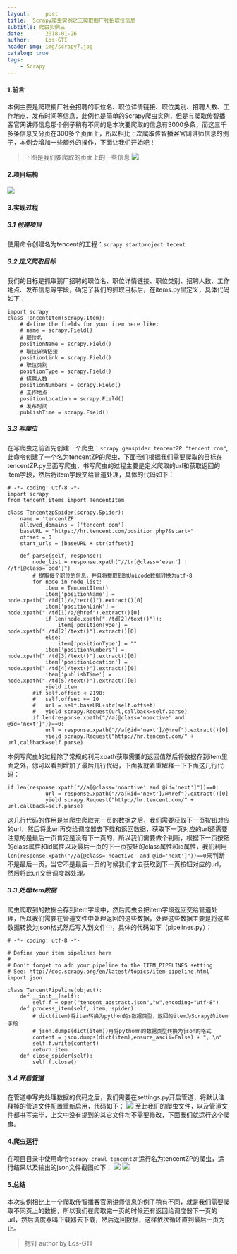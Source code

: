 ```yaml
---
layout:     post
title:  Scrapy爬虫实例之三爬取鹅厂社招职位信息
subtitle: 爬虫实例三
date:       2018-01-26
author:     Los-GTI
header-img: img/scrapy7.jpg
catalog: true
tags:
    - Scrapy
---
```


#### 1.前言
本例主要是爬取鹅厂社会招聘的职位名、职位详情链接、职位类别、招聘人数、工作地点、发布时间等信息，此例也是简单的Scrapy爬虫实例，但是与爬取传智播客官网讲师信息那个例子稍有不同的是本次要爬取的信息有3000多条，而这三千多条信息又分页在300多个页面上，所以相比上次爬取传智播客官网讲师信息的例子，本例会增加一些额外的操作，下面让我们开始吧！
> 下图是我们要爬取的页面上的一些信息
![](https://raw.githubusercontent.com/Los-GTI/Los-GTI.github.io/master/img/Scrapy例3_1.png)

#### 2.项目结构
![](https://raw.githubusercontent.com/Los-GTI/Los-GTI.github.io/master/img/Scrapy例3_2.png)

#### 3.实现过程
##### 3.1 创建项目
使用命令创建名为tencent的工程：`scrapy startproject tecent`
##### 3.2 定义爬取目标
我们的目标是抓取鹅厂招聘的职位名、职位详情链接、职位类别、招聘人数、工作地点、发布信息等字段，确定了我们的抓取目标后，在items.py里定义，具体代码如下：
```
import scrapy
class TencentItem(scrapy.Item):
    # define the fields for your item here like:
    # name = scrapy.Field()
    # 职位名
    positionName = scrapy.Field()
    # 职位详情链接
    positionLink = scrapy.Field()
    # 职位类别
    positionType = scrapy.Field()
    # 招聘人数
    positionNumbers = scrapy.Field()
    # 工作地点
    positionLocation = scrapy.Field()
    # 发布时间
    publishTime = scrapy.Field()
```
##### 3.3 写爬虫
在写爬虫之前首先创建一个爬虫：`scrapy genspider tencentZP "tencent.com"`,此命令创建了一个名为tencentZP的爬虫，下面我们根据我们需要爬取的目标在tencentZP.py里面写爬虫，书写爬虫的过程主要是定义爬取的url和获取返回的item字段，然后将item字段交给管道处理，具体的代码如下：
```
# -*- coding: utf-8 -*-
import scrapy
from tencent.items import TencentItem

class TencentzpSpider(scrapy.Spider):
    name = 'tencentZP'
    allowed_domains = ['tencent.com']
    baseURL = "https://hr.tencent.com/position.php?&start="
    offset = 0
    start_urls = [baseURL + str(offset)]

    def parse(self, response):
        node_list = response.xpath("//tr[@class='even'] | //tr[@class='odd']")
        # 提取每个职位的信息，并且将提取到的Unicode数据转换为utf-8
        for node in node_list:
            item = TencentItem()
            item['positionName'] = node.xpath("./td[1]/a/text()").extract()[0]
            item['positionLink'] = node.xpath("./td[1]/a/@href").extract()[0]
            if len(node.xpath("./td[2]/text()")):
                item['positionType'] = node.xpath("./td[2]/text()").extract()[0]
            else:
                item['positionType'] = ""
            item['positionNumbers'] = node.xpath("./td[3]/text()").extract()[0]
            item['positionLocation'] = node.xpath("./td[4]/text()").extract()[0]
            item['publishTime'] = node.xpath("./td[5]/text()").extract()[0]
            yield item
        #if self.offset < 2190:
        #   self.offset += 10
        #   url = self.baseURL+str(self.offset)
        #   yield scrapy.Request(url,callback=self.parse)
        if len(response.xpath("//a[@class='noactive' and @id='next']"))==0:
            url = response.xpath("//a[@id='next']/@href").extract()[0]
            yield scrapy.Request("http://hr.tencent.com/" + url,callback=self.parse)
```
本例写爬虫的过程除了常规的利用xpath获取需要的返回值然后将数据存到item里面之外，你可以看到增加了最后几行代码，下面我就着重解释一下下面这几行代码：
```
if len(response.xpath("//a[@class='noactive' and @id='next']"))==0:
            url = response.xpath("//a[@id='next']/@href").extract()[0]
            yield scrapy.Request("http://hr.tencent.com/" + url,callback=self.parse)
```
这几行代码的作用是当爬虫爬取完一页的数据之后，我们需要获取下一页按钮对应的url，然后将此url再交给调度器去下载和返回数据，获取下一页对应的url还需要注意的是最后一页肯定是没有下一页的，所以我们需要做个判断，根据下一页按钮的class属性和id属性以及最后一页的下一页按钮的class属性和id属性，我们利用`len(response.xpath("//a[@class='noactive' and @id='next']"))==0`来判断不是最后一页，当它不是最后一页的时候我们才去获取到下一页按钮对应的url，然后将此url交给调度器处理。
##### 3.3 处理item数据
爬虫爬取到的数据会存到item字段中，然后爬虫会把item字段返回交给管道处理，所以我们需要在管道文件中处理返回的这些数据，处理这些数据主要是将这些数据转换为json格式然后写入到文件中，具体的代码如下（pipelines.py）：
```
# -*- coding: utf-8 -*-

# Define your item pipelines here
#
# Don't forget to add your pipeline to the ITEM_PIPELINES setting
# See: http://doc.scrapy.org/en/latest/topics/item-pipeline.html
import json

class TencentPipeline(object):
    def __init__(self):
        self.f = open("tencent_abstract.json","w",encoding="utf-8")
    def process_item(self, item, spider):
        # dict(item)将item转换为python的s数据类型，返回的item为Scrapy的item字段
        # json.dumps(dict(item))再将pythomn的数据类型转换为json的格式
        content = json.dumps(dict(item),ensure_ascii=False) + ", \n"
        self.f.write(content)
        return item
    def close_spider(self):
        self.f.close()
```
##### 3.4 开启管道
在管道中写完处理数据的代码之后，我们需要在settings.py开启管道，将默认注释掉的管道文件配置重新启用，代码如下：
![](https://raw.githubusercontent.com/Los-GTI/Los-GTI.github.io/master/img/Scrapy例3_3.png)
至此我们的爬虫文件，以及管道文件都书写完毕，上文中没有提到的其它文件均不需要修改，下面我们就运行这个爬虫。

#### 4.爬虫运行
在项目目录中使用命令`scrapy crawl tencentZP`运行名为tencentZP的爬虫，运行结果以及输出的json文件截图如下：
![](https://raw.githubusercontent.com/Los-GTI/Los-GTI.github.io/master/img/Scrapy例3_4.png)
![](https://raw.githubusercontent.com/Los-GTI/Los-GTI.github.io/master/img/Scrapy例3_5.png)

#### 5.总结
本次实例相比上一个爬取传智播客官网讲师信息的例子稍有不同，就是我们需要爬取不同页上的数据，所以我们在爬取完一页的时候还有返回给调度器下一页的url，然后调度器叫下载器去下载，然后返回数据，这样依次循环直到最后一页为止。

> 摁钉 author by Los-GTI

